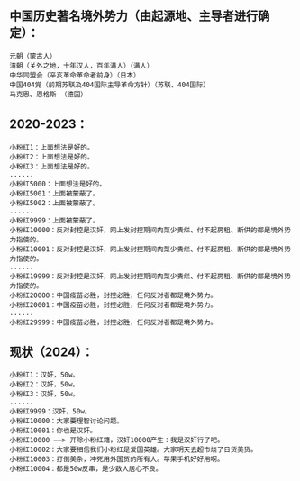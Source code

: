 ## 中国历史著名境外势力（由起源地、主导者进行确定）：    
    元朝（蒙古人）
    清朝（关外之地，十年汉人，百年满人）（满人）
    中华同盟会（辛亥革命革命者前身）（日本）
    中国404党（前期苏联及404国际主导革命方针）（苏联、404国际）
    马克思、恩格斯 （德国）


## 2020-2023：
    小粉红1：上面想法是好的。
    小粉红2：上面想法是好的。
    小粉红3：上面想法是好的。
    ......
    小粉红5000：上面想法是好的。
    小粉红5001：上面被蒙蔽了。
    小粉红5002：上面被蒙蔽了。
    ......
    小粉红9999：上面被蒙蔽了。
    小粉红10000：反对封控是汉奸，网上发封控期间肉菜少贵烂、付不起房租、断供的都是境外势力指使的。
    小粉红10001：反对封控是汉奸，网上发封控期间肉菜少贵烂、付不起房租、断供的都是境外势力指使的。
    ......
    小粉红19999：反对封控是汉奸，网上发封控期间肉菜少贵烂、付不起房租、断供的都是境外势力指使的。
    小粉红20000：中国疫苗必胜，封控必胜，任何反对者都是境外势力。
    小粉红20001：中国疫苗必胜，封控必胜，任何反对者都是境外势力。
    ......
    小粉红29999：中国疫苗必胜，封控必胜，任何反对者都是境外势力。
    
    
## 现状（2024）：
    小粉红1：汉奸，50w。
    小粉红2：汉奸，50w。
    小粉红3：汉奸，50w。
    ......
    小粉红9999：汉奸，50w。
    小粉红10000：大家要理智讨论问题。
    小粉红10001：你也是汉奸。
    小粉红10000 ——> 开除小粉红籍，汉奸10000产生：我是汉奸行了吧。
    小粉红10002：大家要相信我们小粉红是爱国英雄。大家明天去超市烧了日货美货。
    小粉红10003：打倒美杂，冲死用外国货的所有人。苹果手机好好用啊。
    小粉红10004：都是50w反串，是少数人居心不良。
        

